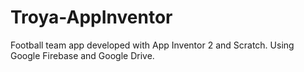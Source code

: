# Troya-AppInventor
Football team app developed with App Inventor 2 and Scratch. Using Google Firebase and Google Drive.
